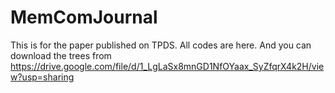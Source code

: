 # MemComJournal
This is for the paper published on TPDS. All codes are here. And you can download the trees from 
https://drive.google.com/file/d/1_LgLaSx8mnGD1NfOYaax_SyZfqrX4k2H/view?usp=sharing
